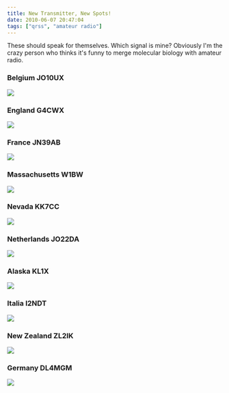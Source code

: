 ```yaml
---
title: New Transmitter, New Spots!
date: 2010-06-07 20:47:04
tags: ["qrss", "amateur radio"]
---
```




These should speak for themselves. Which signal is mine? Obviously I'm the crazy person who thinks it's funny to merge molecular biology with amateur radio.

### Belgium JO10UX

<div class="text-center img-border">

![](https://swharden.com/static/2010/06/07/belgium-JO10UX.jpg)

</div>

### England G4CWX

<div class="text-center img-border">

![](https://swharden.com/static/2010/06/07/england-G4CWX.jpg)

</div>

### France JN39AB

<div class="text-center img-border">

![](https://swharden.com/static/2010/06/07/france-JN39AB.jpg)

</div>

### Massachusetts W1BW

<div class="text-center img-border">

![](https://swharden.com/static/2010/06/07/mass-W1BW_2jpg.jpg)

</div>

### Nevada KK7CC

<div class="text-center img-border">

![](https://swharden.com/static/2010/06/07/NE-KK7CC.jpg)

</div>

### Netherlands JO22DA

<div class="text-center img-border">

![](https://swharden.com/static/2010/06/07/netherlands-JO22DA.jpg)

</div>

### Alaska KL1X

<div class="text-center img-border">

![](https://swharden.com/static/2010/06/07/alaska.jpg)

</div>

### Italia I2NDT

<div class="text-center img-border">

![](https://swharden.com/static/2010/06/07/Italia-I2NDT.jpg)

</div>

### New Zealand ZL2IK

<div class="text-center img-border">

![](https://swharden.com/static/2010/06/07/New-Zealand-ZL2IK.jpg)

</div>

### Germany DL4MGM

<div class="text-center img-border">

![](https://swharden.com/static/2010/06/07/dunno.jpg)

</div>

